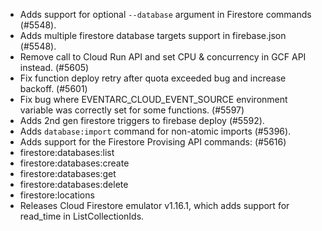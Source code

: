 - Adds support for optional `--database` argument in Firestore commands (#5548).
- Adds multiple firestore database targets support in firebase.json (#5548).
- Remove call to Cloud Run API and set CPU & concurrency in GCF API instead. (#5605)
- Fix function deploy retry after quota exceeded bug and increase backoff. (#5601)
- Fix bug where EVENTARC_CLOUD_EVENT_SOURCE environment variable was correctly set for some functions. (#5597)
- Adds 2nd gen firestore triggers to firebase deploy (#5592).
- Adds `database:import` command for non-atomic imports (#5396).
- Adds support for the Firestore Provising API commands: (#5616)
- firestore:databases:list
- firestore:databases:create
- firestore:databases:get
- firestore:databases:delete
- firestore:locations
- Releases Cloud Firestore emulator v1.16.1, which adds support for read_time in ListCollectionIds.
